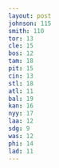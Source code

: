 ```yaml
---
layout: post
johnson: 115
smith: 110
tor: 13
cle: 15
bos: 12
tam: 18
pit: 15
cin: 13
stl: 18
atl: 11
bal: 19
kan: 16
nyy: 17
laa: 12
sdg: 9
was: 12
phi: 14
lad: 11
---
```

